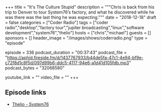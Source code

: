 +++
title = "It's The Culture Stupid"
description = """Chris is back from his trip to Denver to tour System76’s factory, and what he discovered while he was there was the last thing he was expecting."""
date = "2018-12-18"
draft = false
categories = ["Coder Radio"]
tags = ["coder radio","desktop","factory tour","jupiter broadcasting","linux","software development","system76","thelio"]
hosts = ["chris","michael"]
guests = []
sponsors = []
header_image = "/images/shows/coderradio.png"
type = "episode"

episode = 336
podcast_duration = "00:37:43"
podcast_file = "https://aphid.fireside.fm/d/1437767933/b44de5fa-47c1-4e94-bf9e-c72f8d1c8f5d/097d99b6-ddc5-4117-94e6-a1d41d105fdb.mp3"
podcast_bytes = "32068580"

youtube_link = ""
video_file = ""
+++

## Episode links

  * [Thelio - System76](https://system76.com/desktops "Thelio - System76")

